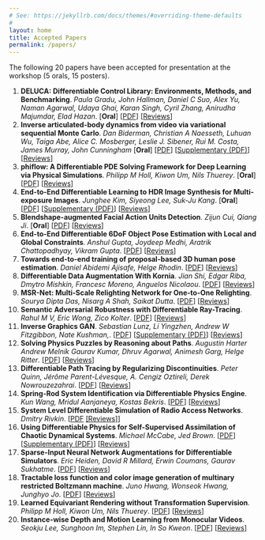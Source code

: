 ```yaml
---
# See: https://jekyllrb.com/docs/themes/#overriding-theme-defaults
#
layout: home
title: Accepted Papers
permalink: /papers/
---
```


The following 20 papers have been accepted for presentation at the workshop (5 orals, 15 posters).

1. **DELUCA: Differentiable Control Library: Environments, Methods, and Benchmarking**. *Paula Gradu, John Hallman, Daniel C Suo, Alex Yu, Naman Agarwal, Udaya Ghai, Karan Singh, Cyril Zhang, Anirudha Majumdar, Elad Hazan*. [**Oral**] [[PDF](/diffcvgp/assets/papers/1.pdf)] [[Reviews](/diffcvgp/reviews/1)]
2. **Inverse articulated-body dynamics from video via variational sequential Monte Carlo**. *Dan Biderman, Christian A Naesseth, Luhuan Wu, Taiga Abe, Alice C. Mosberger, Leslie J. Sibener, Rui M. Costa, James Murray, John Cunningham* [**Oral**] [[PDF](/diffcvgp/assets/papers/2.pdf)] [[Supplementary (PDF)](/diffcvgp/assets/papers/2-supp.pdf)] [[Reviews](/diffcvgp/reviews/2.md)]
3. **phiflow: A Differentiable PDE Solving Framework for Deep Learning via Physical Simulations**. *Philipp M Holl, Kiwon Um, Nils Thuerey*. [**Oral**] [[PDF](/diffcvgp/assets/papers/3.pdf)] [[Reviews](/diffcvgp/reviews/3.md)]
4. **End-to-End Differentiable Learning to HDR Image Synthesis for Multi-exposure Images**. *Junghee Kim, Siyeong Lee, Suk-Ju Kang*. [**Oral**] [[PDF](/diffcvgp/assets/papers/4.pdf)] [[Supplementary (PDF)](/diffcvgp/assets/papers/4-supp.pdf)] [[Reviews](/diffcvgp/reviews/4.md)]
5. **Blendshape-augmented Facial Action Units Detection**. *Zijun Cui, Qiang Ji*. [**Oral**] [[PDF](/diffcvgp/assets/papers/5.pdf)] [[Reviews](/diffcvgp/reviews/5.md)]
6. **End-to-End Differentiable 6DoF Object Pose Estimation with Local and Global Constraints**. *Anshul Gupta, Joydeep Medhi, Aratrik Chattopadhyay, Vikram Gupta*. [[PDF](/diffcvgp/assets/papers/6.pdf)] [[Reviews](/diffcvgp/reviews/6.md)]
7. **Towards end-to-end training of proposal-based 3D human pose estimation**. *Daniel Abidemi Ajisafe, Helge Rhodin*. [[PDF](/diffcvgp/assets/papers/7.pdf)] [[Reviews](/diffcvgp/reviews/7.md)]
8. **Differentiable Data Augmentation With Kornia**. *Jian Shi, Edgar Riba, Dmytro Mishkin, Francesc Moreno, Anguelos Nicolaou*. [[PDF](/diffcvgp/assets/papers/8.pdf)] [[Reviews](/diffcvgp/reviews/8.md)]
9. **MSR-Net: Multi-Scale Relighting Network for One-to-One Relighting**. *Sourya Dipta Das, Nisarg A Shah, Saikat Dutta*. [[PDF](/diffcvgp/assets/papers/9.pdf)] [[Reviews](/diffcvgp/reviews/9.md)]
10. **Semantic Adversarial Robustness with Differentiable Ray-Tracing**. *Rahul M V, Eric Wong, Zico Kolter*. [[PDF](/diffcvgp/assets/papers/10.pdf)] [[Reviews](/diffcvgp/reviews/10.md)]
11. **Inverse Graphics GAN**. *Sebastian Lunz, Li Yingzhen, Andrew W Fitzgibbon, Nate Kushman,*. [[PDF](/diffcvgp/assets/papers/11.pdf)] [[Supplementary (PDF)](/diffcvgp/assets/papers/11-supp.pdf)] [[Reviews](/diffcvgp/reviews/11.md)]
12. **Solving Physics Puzzles by Reasoning about Paths**. *Augustin Harter Andrew Melnik Gaurav Kumar, Dhruv Agarwal, Animesh Garg, Helge Ritter*. [[PDF](/diffcvgp/assets/papers/12.pdf)] [[Reviews](/diffcvgp/reviews/12.md)]
13. **Differentiable Path Tracing by Regularizing Discontinuities**. *Peter Quinn, Jérôme Parent-Lévesque, A. Cengiz Oztireli, Derek Nowrouzezahrai*. [[PDF](/diffcvgp/assets/papers/13.pdf)] [[Reviews](/diffcvgp/reviews/13.md)]
14. **Spring-Rod System Identification via Differentiable Physics Engine**. *Kun Wang, Mridul Aanjaneya, Kostas Bekris*. [[PDF](/diffcvgp/assets/papers/14.pdf)] [[Reviews](/diffcvgp/reviews/14.md)]
15. **System Level Differentiable Simulation of Radio Access Networks**. *Dmitry Rivkin*. [[PDF](/diffcvgp/assets/papers/15.pdf) [[Reviews]](/diffcvgp/reviews/15.md)]
16. **Using Differentiable Physics for Self-Supervised Assimilation of Chaotic Dynamical Systems**. *Michael McCabe, Jed Brown*. [[PDF](/diffcvgp/assets/papers/16.pdf)] [[Supplementary (PDF)](/diffcvgp/assets/papers/16-supp.pdf)] [[Reviews](/diffcvgp/reviews/16.md)]
17. **Sparse-Input Neural Network Augmentations for Differentiable Simulators**. *Eric Heiden, David R Millard, Erwin Coumans, Gaurav Sukhatme*. [[PDF](/diffcvgp/assets/papers/17.pdf)] [[Reviews](/diffcvgp/reviews/17.md)]
18. **Tractable loss function and color image generation of multinary restricted Boltzmann machine**. *Juno Hwang, Wonseok Hwang, Junghyo Jo*. [[PDF](/diffcvgp/assets/papers/18.pdf)] [[Reviews](/diffcvgp/reviews/18.md)]
19. **Learned Equivariant Rendering without Transformation Supervision**. *Philipp M Holl, Kiwon Um, Nils Thuerey*. [[PDF](/diffcvgp/assets/papers/19.pdf)] [[Reviews](/diffcvgp/reviews/19.md)]
20. **Instance-wise Depth and Motion Learning from Monocular Videos**. *Seokju Lee, Sunghoon Im, Stephen Lin, In So Kweon*. [[PDF](/diffcvgp/assets/papers/20.pdf)] [[Reviews](/diffcvgp/reviews/20.md)]
